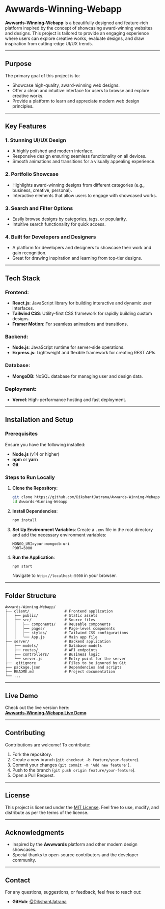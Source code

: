 # Awwards-Winning-Webapp

**Awwards-Winning-Webapp** is a beautifully designed and feature-rich platform inspired by the concept of showcasing award-winning websites and designs. This project is tailored to provide an engaging experience where users can explore creative works, evaluate designs, and draw inspiration from cutting-edge UI/UX trends.

---

## **Purpose**

The primary goal of this project is to:
- Showcase high-quality, award-winning web designs.
- Offer a clean and intuitive interface for users to browse and explore creative works.
- Provide a platform to learn and appreciate modern web design principles.

---

## **Key Features**

### 1. **Stunning UI/UX Design**
- A highly polished and modern interface.
- Responsive design ensuring seamless functionality on all devices.
- Smooth animations and transitions for a visually appealing experience.

### 2. **Portfolio Showcase**
- Highlights award-winning designs from different categories (e.g., business, creative, personal).
- Interactive elements that allow users to engage with showcased works.

### 3. **Search and Filter Options**
- Easily browse designs by categories, tags, or popularity.
- Intuitive search functionality for quick access.

### 4. **Built for Developers and Designers**
- A platform for developers and designers to showcase their work and gain recognition.
- Great for drawing inspiration and learning from top-tier designs.

---

## **Tech Stack**

### **Frontend:**
- **React.js**: JavaScript library for building interactive and dynamic user interfaces.
- **Tailwind CSS**: Utility-first CSS framework for rapidly building custom designs.
- **Framer Motion**: For seamless animations and transitions.

### **Backend:**
- **Node.js**: JavaScript runtime for server-side operations.
- **Express.js**: Lightweight and flexible framework for creating REST APIs.

### **Database:**
- **MongoDB**: NoSQL database for managing user and design data.

### **Deployment:**
- **Vercel**: High-performance hosting and fast deployment.

---

## **Installation and Setup**

### **Prerequisites**
Ensure you have the following installed:
- **Node.js** (v14 or higher)
- **npm** or **yarn**
- **Git**

### **Steps to Run Locally**
1. **Clone the Repository**:
   ```bash
   git clone https://github.com/DikshantJatrana/Awwards-Winning-Webapp.git
   cd Awwards-Winning-Webapp
   ```

2. **Install Dependencies**:
   ```bash
   npm install
   ```

3. **Set Up Environment Variables**:
   Create a `.env` file in the root directory and add the necessary environment variables:
   ```env
   MONGO_URI=your-mongodb-uri
   PORT=5000
   ```

4. **Run the Application**:
   ```bash
   npm start
   ```
   Navigate to `http://localhost:5000` in your browser.

---

## **Folder Structure**

```plaintext
Awwards-Winning-Webapp/
├── client/                # Frontend application
│   ├── public/            # Static assets
│   ├── src/               # Source files
│   │   ├── components/    # Reusable components
│   │   ├── pages/         # Page-level components
│   │   ├── styles/        # Tailwind CSS configurations
│   │   └── App.js         # Main app file
├── server/                # Backend application
│   ├── models/            # Database models
│   ├── routes/            # API endpoints
│   ├── controllers/       # Business logic
│   └── server.js          # Entry point for the server
├── .gitignore             # Files to be ignored by Git
├── package.json           # Dependencies and scripts
├── README.md              # Project documentation
└── ...
```

---

## **Live Demo**

Check out the live version here:  
[**Awwards-Winning-Webapp Live Demo**](https://awwards-winning-webapp.vercel.app)

---

## **Contributing**

Contributions are welcome! To contribute:
1. Fork the repository.
2. Create a new branch (`git checkout -b feature/your-feature`).
3. Commit your changes (`git commit -m 'Add new feature'`).
4. Push to the branch (`git push origin feature/your-feature`).
5. Open a Pull Request.

---

## **License**

This project is licensed under the [MIT License](LICENSE). Feel free to use, modify, and distribute as per the terms of the license.

---

## **Acknowledgments**

- Inspired by the **Awwwards** platform and other modern design showcases.
- Special thanks to open-source contributors and the developer community.

---

## **Contact**

For any questions, suggestions, or feedback, feel free to reach out:
- **GitHub**: [@DikshantJatrana](https://github.com/DikshantJatrana)
